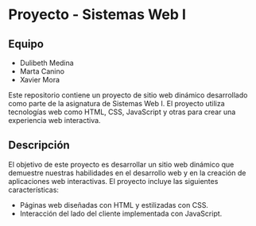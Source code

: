 # Proyecto - Sistemas Web I

## Equipo
- Dulibeth Medina 
- Marta Canino 
- Xavier Mora

Este repositorio contiene un proyecto de sitio web dinámico desarrollado como parte de la asignatura de Sistemas Web I. El proyecto utiliza tecnologías web como HTML, CSS, JavaScript y otras para crear una experiencia web interactiva.

## Descripción

El objetivo de este proyecto es desarrollar un sitio web dinámico que demuestre nuestras habilidades en el desarrollo web y en la creación de aplicaciones web interactivas. El proyecto incluye las siguientes características:

- Páginas web diseñadas con HTML y estilizadas con CSS.
- Interacción del lado del cliente implementada con JavaScript.
